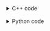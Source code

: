 <details><summary>C++ code</summary>

![](assets/20221112125906.png)

</details>

<br>

<details><summary>Python code</summary>

![](assets/20221112125935.png)

</details>

